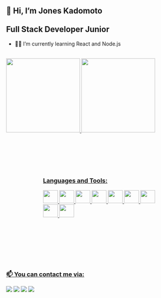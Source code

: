 
 
<h2>👋 Hi, I’m Jones Kadomoto
 <br />
 <br />
Full Stack Developer Junior
</h2>

- ✍🏽 I’m currently learning React and Node.js 

<br />
<div>
<a href="https://github.com/seu-usuário-aqui">
<img height="200em" src="https://github-readme-stats.vercel.app/api?username=jonesseiji&show_icons=true&theme=dracula&include_all_commits=true&count_private=true"/>
<img height="200em" src="https://github-readme-stats.vercel.app/api/top-langs/?username=jonesseiji&layout=compact&langs_count=7&theme=dracula"/>
</div>
 
<br />
 
<div style="margin: 100px;">
 <h3> Languages and Tools: </h3>
<img src="https://cdn.jsdelivr.net/gh/devicons/devicon/icons/git/git-original.svg" width="40px" height="35px" />
<img src="https://cdn.jsdelivr.net/gh/devicons/devicon/icons/css3/css3-original.svg" width="40px" height="35px" />          
<img src="https://cdn.jsdelivr.net/gh/devicons/devicon/icons/html5/html5-original.svg" width="40px" height="35px"  />
<img src="https://cdn.jsdelivr.net/gh/devicons/devicon/icons/javascript/javascript-original.svg" width="40px" height="35px"  /> 
<img src="https://cdn.jsdelivr.net/gh/devicons/devicon/icons/typescript/typescript-original.svg" width="40px" height="35px" />
<img src="https://cdn.jsdelivr.net/gh/devicons/devicon/icons/nodejs/nodejs-plain-wordmark.svg" width="40px" height="35px"/>
<img src="https://cdn.jsdelivr.net/gh/devicons/devicon/icons/react/react-original.svg" width="40px" height="35px"/>
<img src="https://cdn.jsdelivr.net/gh/devicons/devicon/icons/mongodb/mongodb-original.svg" width="40px" height="35px" /> 
<img src="https://cdn.jsdelivr.net/gh/devicons/devicon/icons/github/github-original.svg"  width="40px" height="35px"/>
</div>
<br />
 
<h3>📫 You can contact me via:</h3>
 
<a href="https://instagram.com/jonesseiji" target="_blank"><img src="https://img.shields.io/badge/-Instagram-%23E4405F?style=for-the-badge&logo=instagram&logoColor=white" target="_blank"></a>
<a href="https://www.linkedin.com/in/jones-seiji-kadomoto-bezerra-165864180/" target="_blank"><img src="https://img.shields.io/badge/-LinkedIn-%230077B5?style=for-the-badge&logo=linkedin&logoColor=white" target="_blank"></a>
<a href = "mailto:jonesseiji@gmail.com"><img src="https://img.shields.io/badge/Gmail-D14836?style=for-the-badge&logo=gmail&logoColor=white" target="_blank"></a>
<a href = "mailto:jonesseiji@outlook.com"  target="_blank"><img src="https://img.shields.io/badge/Outlook-0078d4?style=for-the-badge&logo=microsoft-outlook&logoColor=white"></a>
<br />
 

  <!---
Jonesseiji/Jonesseiji is a ✨ special ✨ repository because its `README.md` (this file) appears on your GitHub profile.
You can click the Preview link to take a look at your changes.
--->
